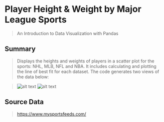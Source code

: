 # Player Height & Weight by Major League Sports
>An Introduction to Data Visualization with Pandas

## Summary 
>Displays the heights and weights of players in a scatter plot for the sports: NHL, MLB, NFL and NBA. It includes calculating and plotting the line of best fit for each dataset. The code generates two views of the data below: 

> ![alt text](https://github.com/MilyChen/major-league-player-heights-and-weights/blob/master/src/figure_0.png "Figure w/ combined data")
> ![alt text](https://github.com/MilyChen/major-league-player-heights-and-weights/blob/master/src/figure_1.png "Figure w/ subplots")

## Source Data 
>https://www.mysportsfeeds.com/